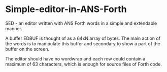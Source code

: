 # Simple-editor-in-ANS-Forth
SED - an editor written with ANS Forth words in a simple and extendable manner.

A buffer EDBUF is thought of as a 64xN array of bytes. 
The main action of the words is to manipulate this buffer and
secondary to show a part of the buffer on the screen.

The editor should have no wordwrap and each row could contain a maximum of 63 characters,
which is enough for source files of Forth code.
